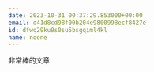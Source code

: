 ```yaml
---
date: 2023-10-31 00:37:29.853000+00:00
email: d41d8cd98f00b204e9800998ecf8427e
id: dfwq29ku9s0su5bsgqiml4kl
name: noone
---
```

非常棒的文章
